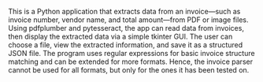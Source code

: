 This is a Python application that extracts data from an invoice—such as invoice number, vendor name, and total amount—from PDF or image files. Using pdfplumber and pytesseract, the app can read data from invoices,
then display the extracted data via a simple tkinter GUI. The user can choose a file, view the extracted information, and save it as a structured JSON file. The program uses regular expressions for basic invoice
structure matching and can be extended for more formats. Hence, the invoice parser cannot be used for all formats, but only for the ones it has been tested on.
